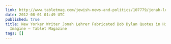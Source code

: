 ```yaml
---
link: http://www.tabletmag.com/jewish-news-and-politics/107779/jonah-lehrers-deceptions
date: 2012-08-01 01:49 UTC
published: true
title: New Yorker Writer Jonah Lehrer Fabricated Bob Dylan Quotes in His New Book,
  Imagine – Tablet Magazine
tags: []
---
```



